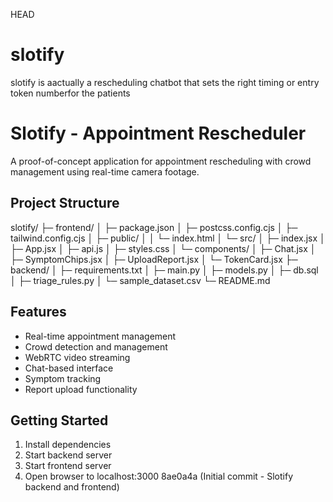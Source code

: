 HEAD
# slotify
slotify is aactually a rescheduling chatbot that sets the right timing or entry token numberfor the patients 

# Slotify - Appointment Rescheduler

A proof-of-concept application for appointment rescheduling with crowd management using real-time camera footage.

## Project Structure

slotify/
├─ frontend/
│ ├─ package.json
│ ├─ postcss.config.cjs
│ ├─ tailwind.config.cjs
│ ├─ public/
│ │ └─ index.html
│ └─ src/
│ ├─ index.jsx
│ ├─ App.jsx
│ ├─ api.js
│ ├─ styles.css
│ └─ components/
│ ├─ Chat.jsx
│ ├─ SymptomChips.jsx
│ ├─ UploadReport.jsx
│ └─ TokenCard.jsx
├─ backend/
│ ├─ requirements.txt
│ ├─ main.py
│ ├─ models.py
│ ├─ db.sql
│ ├─ triage_rules.py
│ └─ sample_dataset.csv
└─ README.md


## Features

- Real-time appointment management
- Crowd detection and management
- WebRTC video streaming
- Chat-based interface
- Symptom tracking
- Report upload functionality

## Getting Started

1. Install dependencies
2. Start backend server
3. Start frontend server
4. Open browser to localhost:3000
8ae0a4a (Initial commit - Slotify backend and frontend)
